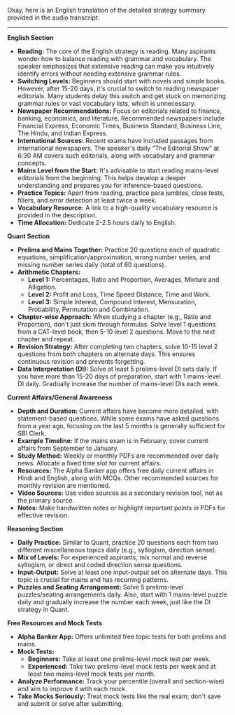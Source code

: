 Okay, here is an English translation of the detailed strategy summary provided in the audio transcript:

---


**English Section**

*   **Reading:** The core of the English strategy is reading. Many aspirants wonder how to balance reading with grammar and vocabulary. The speaker emphasizes that extensive reading can make you intuitively identify errors without needing extensive grammar rules.
*   **Switching Levels:** Beginners should start with novels and simple books. However, after 15-20 days, it's crucial to switch to reading newspaper editorials. Many students delay this switch and get stuck on memorizing grammar rules or vast vocabulary lists, which is unnecessary.
*   **Newspaper Recommendations:** Focus on editorials related to finance, banking, economics, and literature. Recommended newspapers include Financial Express, Economic Times, Business Standard, Business Line, The Hindu, and Indian Express.
*   **International Sources:** Recent exams have included passages from international newspapers. The speaker's daily "The Editorial Show" at 6:30 AM covers such editorials, along with vocabulary and grammar concepts.
*   **Mains Level from the Start:** It's advisable to start reading mains-level editorials from the beginning. This helps develop a deeper understanding and prepares you for inference-based questions.
*   **Practice Topics:** Apart from reading, practice para jumbles, close tests, fillers, and error detection at least twice a week.
*   **Vocabulary Resource:** A link to a high-quality vocabulary resource is provided in the description.
*   **Time Allocation:** Dedicate 2-2.5 hours daily to English.

**Quant Section**

*   **Prelims and Mains Together:** Practice 20 questions each of quadratic equations, simplification/approximation, wrong number series, and missing number series daily (total of 60 questions).
*   **Arithmetic Chapters:**
    *   **Level 1:** Percentages, Ratio and Proportion, Averages, Mixture and Alligation.
    *   **Level 2:** Profit and Loss, Time Speed Distance, Time and Work.
    *   **Level 3:** Simple Interest, Compound Interest, Mensuration, Probability, Permutation and Combination.
*   **Chapter-wise Approach:** When studying a chapter (e.g., Ratio and Proportion), don't just skim through formulas. Solve level 1 questions from a CAT-level book, then 5-10 level 2 questions. Move to the next chapter and repeat.
*   **Revision Strategy:** After completing two chapters, solve 10-15 level 2 questions from both chapters on alternate days. This ensures continuous revision and prevents forgetting.
*   **Data Interpretation (DI):** Solve at least 5 prelims-level DI sets daily. If you have more than 15-20 days of preparation, start with 1 mains-level DI daily. Gradually increase the number of mains-level DIs each week.

**Current Affairs/General Awareness**

*   **Depth and Duration:** Current affairs have become more detailed, with statement-based questions. While some exams have asked questions from a year ago, focusing on the last 5 months is generally sufficient for SBI Clerk.
*   **Example Timeline:** If the mains exam is in February, cover current affairs from September to January.
*   **Study Method:** Weekly or monthly PDFs are recommended over daily news. Allocate a fixed time slot for current affairs.
*   **Resources:** The Alpha Banker app offers free daily current affairs in Hindi and English, along with MCQs. Other recommended sources for monthly revision are mentioned.
*   **Video Sources:** Use video sources as a secondary revision tool, not as the primary source.
*   **Notes:** Make handwritten notes or highlight important points in PDFs for effective revision.

**Reasoning Section**

*   **Daily Practice:** Similar to Quant, practice 20 questions each from two different miscellaneous topics daily (e.g., syllogism, direction sense).
*   **Mix of Levels:** For experienced aspirants, mix normal and reverse syllogism, or direct and coded direction sense questions.
*   **Input-Output:** Solve at least one input-output set on alternate days. This topic is crucial for mains and has recurring patterns.
*   **Puzzles and Seating Arrangement:** Solve 5 prelims-level puzzles/seating arrangements daily. Also, start with 1 mains-level puzzle daily and gradually increase the number each week, just like the DI strategy in Quant.

**Free Resources and Mock Tests**

*   **Alpha Banker App:** Offers unlimited free topic tests for both prelims and mains.
*   **Mock Tests:**
    *   **Beginners:** Take at least one prelims-level mock test per week.
    *   **Experienced:** Take two prelims-level mock tests per week and at least two mains-level mock tests per month.
*   **Analyze Performance:** Track your percentile (overall and section-wise) and aim to improve it with each mock.
*   **Take Mocks Seriously:** Treat mock tests like the real exam; don't save and submit or solve after submitting.

